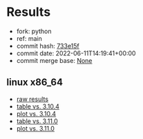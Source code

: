 # Results

- fork: python
- ref: main
- commit hash: [733e15f](https://github.com/python/cpython/commit/733e15f)
- commit date: 2022-06-11T14:19:41+00:00
- commit merge base: [None](https://github.com/python/cpython/commit/None)

## linux x86_64

- [raw results](bm-20220611-linux-x86_64-python-main-3.12.0a1%2B-733e15f.json)
- [table vs. 3.10.4](bm-20220611-linux-x86_64-python-main-3.12.0a1%2B-733e15f-vs-3.10.4.md)
- [plot vs. 3.10.4](bm-20220611-linux-x86_64-python-main-3.12.0a1%2B-733e15f-vs-3.10.4.png)
- [table vs. 3.11.0](bm-20220611-linux-x86_64-python-main-3.12.0a1%2B-733e15f-vs-3.11.0.md)
- [plot vs. 3.11.0](bm-20220611-linux-x86_64-python-main-3.12.0a1%2B-733e15f-vs-3.11.0.png)


